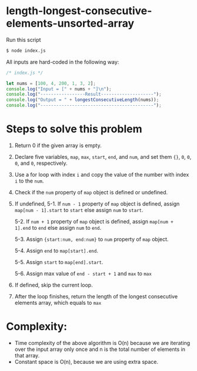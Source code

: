 # length-longest-consecutive-elements-unsorted-array

Run this script

```bash
$ node index.js
```
All inputs are hard-coded in the following way:

```javascript
/* index.js */

let nums = [100, 4, 200, 1, 3, 2];
console.log("Input = [" + nums + "]\n");
console.log("-----------------Result--------------------");
console.log("Output = " + longestConsecutiveLength(nums));
console.log("-------------------------------------------");

```
# Steps to solve this problem

1. Return 0 if the given array is empty.
2. Declare five variables, `map`, `max`, `start`, `end`, and `num`, and set them `{}`, `0`, `0`, `0`, and `0`, respectively.
3. Use a for loop with index `i` and copy the value of the number with index `i` to the `num`.
4. Check if the `num` property of `map` object is defined or undefined.
5. If undefined,
   5-1. If `num - 1` property of `map` object is defined, assign `map[num - 1].start` to `start` else assign `num` to `start`.
   
   5-2. If `num + 1` property of `map` object is defined, assign `map[num + 1].end` to `end` else assign `num` to `end`.
   
   5-3. Assign `{start:num, end:num}` to `num` property of `map` object.
   
   5-4. Assign `end` to `map[start].end`.
   
   5-5. Assign `start` to `map[end].start`.
   
   5-6. Assign max value of `end - start + 1` and `max` to `max`
   
6. If defined, skip the current loop.
7. After the loop finishes, return the length of the longest consecutive elements array, which equals to `max`

# Complexity:
- Time complexity of the above algorithm is O(n) because we are iterating over the input array only once and n is the total number of elements in that array. 
- Constant space is O(n), because we are using extra space.
